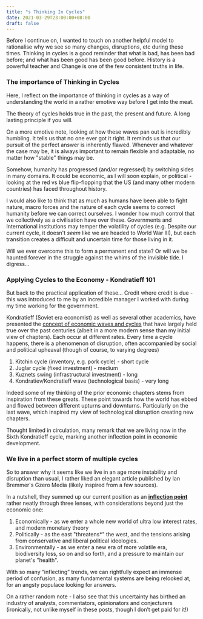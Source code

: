```yaml
---
title: "s Thinking In Cycles"
date: 2021-03-29T23:00:00+08:00
draft: false
---
```


Before I continue on, I wanted to touch on another helpful model to rationalise why we see so many changes, disruptions, etc during these times. Thinking in cycles is a good reminder that what is bad, has been bad before; and what has been good has been good before. History is a powerful teacher and Change is one of the few consistent truths in life.

### The importance of Thinking in Cycles
Here, I reflect on the importance of thinking in cycles as a way of understanding the world in a rather emotive way before I get into the meat.

The theory of cycles holds true in the past, the present and future. A long lasting principle if you will. 

On a more emotive note, looking at how these waves pan out is incredibly humbling. It tells us that no one ever got it right. It reminds us that our pursuit of the perfect answer is inherently flawed. Whenever and whatever the case may be, it is always important to remain flexible and adaptable, no matter how "stable" things may be. 

Somehow, humanity has progressed (and/or regressed) by switching sides in many domains. It could be economic, as I will soon explain, or political - looking at the red vs blue flip-flopping that the US (and many other modern countries) has faced throughout history.

I would also like to think that as much as humans have been able to fight nature, macro forces and the nature of each cycle seems to correct humanity before we can correct ourselves. I wonder how much control that we collectively as a civilisation have over these. Governments and International institutions may temper the volatility of cycles (e.g. Despite our current cycle, it doesn't *seem* like we are headed to World War III), but each transition creates a difficult and uncertain time for those living in it.

Will we ever overcome this to form a permanent end state? Or will we be haunted forever in the struggle against the whims of the invisible tide. I digress...

### Applying Cycles to the Economy - Kondratieff 101

But back to the practical application of these… Credit where credit is due - this was introduced to me by an incredible manager I worked with during my time working for the government. 

Kondratieff (Soviet era economist) as well as several other academics, have presented the [concept of economic waves and cycles](https://www.kondratieff.net/kondratieffcycles) that have largely held true over the past centuries (albeit in a more modern sense than my initial view of chapters). Each occur at different rates. Every time a cycle happens, there is a phenomenon of disruption, often accompanied by social and political upheaval (though of course, to varying degrees)

1. Kitchin cycle (inventory, e.g. pork cycle) - short cycle
2. Juglar cycle (fixed investment) - medium
3. Kuznets swing (infrastructural investment) - long
4. Kondratiev/Kondratieff wave (technological basis) - very long

Indeed some of my thinking of the prior economic chapters stems from inspiration from these greats. These point towards how the world has ebbed and flowed between different upturns and downturns. Particularly on the last wave, which inspired my view of technological disruption creating new chapters. 

Thought limited in circulation, many remark that we are living now in the Sixth Kondratieff cycle, marking another inflection point in economic development.

### We live in a perfect storm of multiple cycles

So to answer why it seems like we live in an age more instability and disruption than usual, I rather liked an elegant article published by Ian Bremmer's Gzero Media (likely inspired from a few sources). 

In a nutshell, they summed up our current position as an **<u>inflection point</u>** rather neatly through three lenses, with considerations beyond just the economic one:

1. Economically - as we enter a whole new world of ultra low interest rates, and modern monetary theory
2. Politically - as the east "threatens*" the west, and the tensions arising from conservative and liberal political ideologies.
3. Environmentally - as we enter a new era of more volatile era, biodiversity loss, so on and so forth, and a pressure to maintain our planet's "health".

With so many “inflecting” trends, we can rightfully expect an immense period of confusion, as many fundamental systems are being relooked at, for an angsty populace looking for answers.

On a rather random note - I also see that this uncertainty has birthed an industry of analysts, commentators, opinionators and conjecturers (ironically, not unlike myself in these posts, though I don’t get paid for it!)

